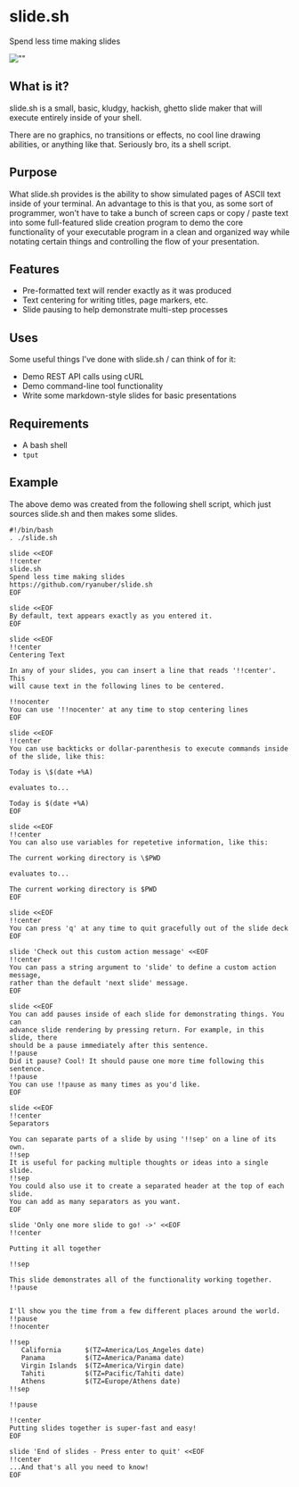 slide.sh
========

Spend less time making slides

![""](http://ryanuber.github.com/slide.sh/slide_demo.gif "")

What is it?
-----------

slide.sh is a small, basic, kludgy, hackish, ghetto slide maker that
will execute entirely inside of your shell.

There are no graphics, no transitions or effects, no cool line
drawing abilities, or anything like that. Seriously bro, its a shell
script.

Purpose
-------

What slide.sh provides is the ability to show simulated pages of ASCII text
inside of your terminal. An advantage to this is that you, as some sort
of programmer, won't have to take a bunch of screen caps or copy /
paste text into some full-featured slide creation program to demo the
core functionality of your executable program in a clean and organized
way while notating certain things and controlling the flow of your
presentation.

Features
--------

* Pre-formatted text will render exactly as it was produced
* Text centering for writing titles, page markers, etc.
* Slide pausing to help demonstrate multi-step processes

Uses
----

Some useful things I've done with slide.sh / can think of for it:

* Demo REST API calls using cURL
* Demo command-line tool functionality
* Write some markdown-style slides for basic presentations

Requirements
------------

* A bash shell
* `tput`

Example
-------

The above demo was created from the following shell script, which just
sources slide.sh and then makes some slides.

    #!/bin/bash
    . ./slide.sh
    
    slide <<EOF
    !!center
    slide.sh
    Spend less time making slides
    https://github.com/ryanuber/slide.sh
    EOF
    
    slide <<EOF
    By default, text appears exactly as you entered it.
    EOF
    
    slide <<EOF
    !!center
    Centering Text
    
    In any of your slides, you can insert a line that reads '!!center'. This
    will cause text in the following lines to be centered.
    
    !!nocenter
    You can use '!!nocenter' at any time to stop centering lines
    EOF
    
    slide <<EOF
    !!center
    You can use backticks or dollar-parenthesis to execute commands inside
    of the slide, like this:
    
    Today is \$(date +%A)
    
    evaluates to...
    
    Today is $(date +%A)
    EOF
    
    slide <<EOF
    !!center
    You can also use variables for repetetive information, like this:
    
    The current working directory is \$PWD
    
    evaluates to...
    
    The current working directory is $PWD
    EOF
    
    slide <<EOF
    !!center
    You can press 'q' at any time to quit gracefully out of the slide deck
    EOF
    
    slide 'Check out this custom action message' <<EOF
    !!center
    You can pass a string argument to 'slide' to define a custom action message,
    rather than the default 'next slide' message.
    EOF
    
    slide <<EOF
    You can add pauses inside of each slide for demonstrating things. You can
    advance slide rendering by pressing return. For example, in this slide, there
    should be a pause immediately after this sentence.
    !!pause
    Did it pause? Cool! It should pause one more time following this sentence.
    !!pause
    You can use !!pause as many times as you'd like.
    EOF
    
    slide <<EOF
    !!center
    Separators
    
    You can separate parts of a slide by using '!!sep' on a line of its own.
    !!sep
    It is useful for packing multiple thoughts or ideas into a single slide.
    !!sep
    You could also use it to create a separated header at the top of each slide.
    You can add as many separators as you want.
    EOF
    
    slide 'Only one more slide to go! ->' <<EOF
    !!center
    
    Putting it all together
    
    !!sep
    
    This slide demonstrates all of the functionality working together.
    !!pause
    
    
    I'll show you the time from a few different places around the world.
    !!pause
    !!nocenter
    
    !!sep
       California      $(TZ=America/Los_Angeles date)
       Panama          $(TZ=America/Panama date)
       Virgin Islands  $(TZ=America/Virgin date)
       Tahiti          $(TZ=Pacific/Tahiti date)
       Athens          $(TZ=Europe/Athens date)
    !!sep
    
    !!pause
    
    !!center
    Putting slides together is super-fast and easy!
    EOF
    
    slide 'End of slides - Press enter to quit' <<EOF
    !!center
    ...And that's all you need to know!
    EOF
